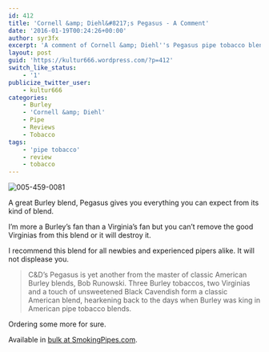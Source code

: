```yaml
---
id: 412
title: 'Cornell &amp; Diehl&#8217;s Pegasus - A Comment'
date: '2016-01-19T00:24:26+00:00'
author: syr3fx
excerpt: 'A comment of Cornell &amp; Diehl''s Pegasus pipe tobacco blend.'
layout: post
guid: 'https://kultur666.wordpress.com/?p=412'
switch_like_status:
    - '1'
publicize_twitter_user:
    - kultur666
categories:
    - Burley
    - 'Cornell &amp; Diehl'
    - Pipe
    - Reviews
    - Tobacco
tags:
    - 'pipe tobacco'
    - review
    - tobacco
---
```


![005-459-0081](http://localhost:8080/wp-content/uploads/2016/01/005-459-0081.jpg)

A great Burley blend, Pegasus gives you everything you can expect from its kind of blend.

I’m more a Burley’s fan than a Virginia’s fan but you can’t remove the good Virginias from this blend or it will destroy it.

I recommend this blend for all newbies and experienced pipers alike. It will not displease you.

> C&amp;D’s Pegasus is yet another from the master of classic American Burley blends, Bob Runowski. Three Burley tobaccos, two Virginias and a touch of unsweetened Black Cavendish form a classic American blend, hearkening back to the days when Burley was king in American pipe tobacco blends.

Ordering some more for sure.

Available in [bulk at SmokingPipes.com](http://www.smokingpipes.com/tobacco/by-maker/cornell-diehl/bulk/moreinfo.cfm?product_id=138729).